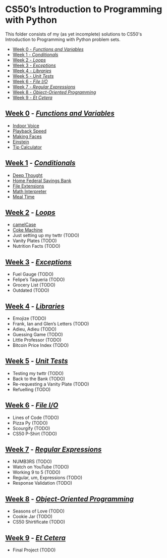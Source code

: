 # CS50’s Introduction to Programming with Python

This folder consists of my (as yet incomplete) solutions to CS50's Introduction
to Programming with Python problem sets.

- [Week 0 - _Functions and Variables_](#week-0---functions-and-variables)
- [Week 1 - _Conditionals_](#week-1---conditionals)
- [Week 2 - _Loops_](#week-2---loops)
- [Week 3 - _Exceptions_](#week-3---exceptions)
- [Week 4 - _Libraries_](#week-4---libraries)
- [Week 5 - _Unit Tests_](#week-5---unit-tests)
- [Week 6 - _File I/O_](#week-6---file-io)
- [Week 7 - _Regular Expressions_](#week-7---regular-expressions)
- [Week 8 - _Object-Oriented Programming_](#week-8---object-oriented-programming)
- [Week 9 - _Et Cetera_](#week-9---et-cetera)

## [Week 0](/week-0) - [_Functions and Variables_][harvard-week-0]

- [Indoor Voice](/week-0/indoor)
- [Playback Speed](/week-0/playback/)
- [Making Faces](/week-0/faces/)
- [Einstein](/week-0/einstein/)
- [Tip Calculator](/week-0/tip/)

## [Week 1](/week-1/) - [_Conditionals_][harvard-week-1]

- [Deep Thought](/week-1/deep/)
- [Home Federal Savings Bank](/week-1/bank/)
- [File Extensions](/week-1/extensions/)
- [Math Interpreter](/week-1/interpreter/)
- [Meal Time](/week-1/meal/)

## [Week 2](/week-2/) - [_Loops_][harvard-week-2]

- [camelCase](/week-2/camel/)
- [Coke Machine](/week-2/coke/)
- Just setting up my twttr (TODO)
- Vanity Plates (TODO)
- Nutrition Facts (TODO)

## [Week 3](/week-3/) - [_Exceptions_][harvard-week-3]

- Fuel Gauge (TODO)
- Felipe’s Taqueria (TODO)
- Grocery List (TODO)
- Outdated (TODO)

## [Week 4](/week-4/) - [_Libraries_][harvard-week-4]

- Emojize (TODO)
- Frank, Ian and Glen’s Letters (TODO)
- Adieu, Adieu (TODO)
- Guessing Game (TODO)
- Little Professor (TODO)
- Bitcoin Price Index (TODO)

## [Week 5](/week-5/) - [_Unit Tests_][harvard-week-5]

- Testing my twttr (TODO)
- Back to the Bank (TODO)
- Re-requesting a Vanity Plate (TODO)
- Refuelling (TODO)

## [Week 6](/week-6/) - [_File I/O_][harvard-week-6]

- Lines of Code (TODO)
- Pizza Py (TODO)
- Scourgify (TODO)
- CS50 P-Shirt (TODO)

## [Week 7](/week-7/) - [_Regular Expressions_][harvard-week-7]

- NUMB3RS (TODO)
- Watch on YouTube (TODO)
- Working 9 to 5 (TODO)
- Regular, um, Expressions (TODO)
- Response Validation (TODO)

## [Week 8](/week-8/) - [_Object-Oriented Programming_][harvard-week-8]

- Seasons of Love (TODO)
- Cookie Jar (TODO)
- CS50 Shirtificate (TODO)

## [Week 9](/week-9/) - [_Et Cetera_][harvard-week-9]

- Final Project (TODO)

[harvard-week-0]: https://cs50.harvard.edu/python/2022/weeks/0/
[harvard-week-1]: https://cs50.harvard.edu/python/2022/weeks/1/
[harvard-week-2]: https://cs50.harvard.edu/python/2022/weeks/2/
[harvard-week-3]: https://cs50.harvard.edu/python/2022/weeks/3/
[harvard-week-4]: https://cs50.harvard.edu/python/2022/weeks/4/
[harvard-week-5]: https://cs50.harvard.edu/python/2022/weeks/5/
[harvard-week-6]: https://cs50.harvard.edu/python/2022/weeks/6/
[harvard-week-7]: https://cs50.harvard.edu/python/2022/weeks/7/
[harvard-week-8]: https://cs50.harvard.edu/python/2022/weeks/8/
[harvard-week-9]: https://cs50.harvard.edu/python/2022/weeks/9/
